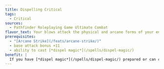 ```yaml
---
title: Dispelling Critical
tags:
  - Critical
sources:
  - Pathfinder Roleplaying Game Ultimate Combat
flavor_text: Your blows attack the physical and arcane forms of your enemies at the same time.
prerequisites:
  - "[Arcane Strike](/feats/arcane-strike/)"
  - base attack bonus +11
  - ability to cast [*dispel magic*](/spells/dispel-magic/)
benefit: |
  If you have [*dispel magic*](/spells/dispel-magic/) prepared or can cast it spontaneously, when you score a critical hit against an opponent, you may use a swift action to cast [*dispel magic*](/spells/dispel-magic/) to make a targeted dispel against that opponent.
---
```


